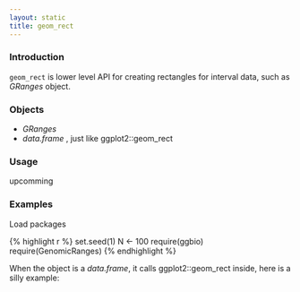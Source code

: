```yaml
---
layout: static
title: geom_rect
---
```





### Introduction
`geom_rect` is lower level API for creating rectangles for interval data,
such as *GRanges* object.

### Objects
  * *GRanges*
  * *data.frame* , just like ggplot2::geom_rect
  
### Usage
  upcomming
  
### Examples
Load packages


{% highlight r %}
set.seed(1)
N <- 100
require(ggbio)
require(GenomicRanges)
{% endhighlight %}




When the object is a *data.frame*, it calls ggplot2::geom_rect inside, here is a
silly example:














